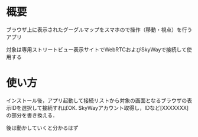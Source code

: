 # 概要
ブラウザ上に表示されたグーグルマップをスマホので操作（移動・視点）を行うアプリ

対象は専用ストリートビュー表示サイトでWebRTCおよびSkyWayで接続して使用する

# 使い方
インストール後，アプリ起動して接続リストから対象の画面となるブラウザの表示IDを選択して接続すればOK.
SkyWayアカウント取得し，IDなど[XXXXXXX]の部分を書き換える．

後は動かしていくと分かるはず